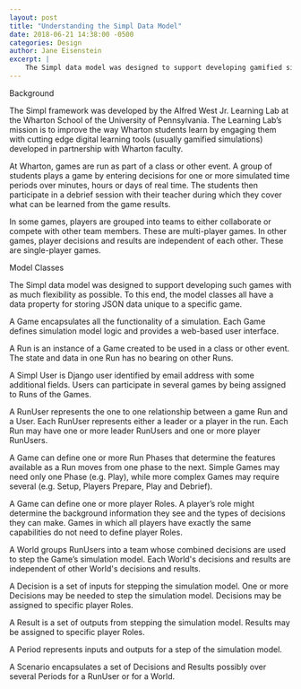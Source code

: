 ```yaml
---
layout: post
title: "Understanding the Simpl Data Model"
date: 2018-06-21 14:38:00 -0500
categories: Design
author: Jane Eisenstein
excerpt: |
    The Simpl data model was designed to support developing gamified simulations with as much flexibility as possible.
---
```


Background

The Simpl framework was developed by the Alfred West Jr. Learning Lab at the Wharton School of the University of Pennsylvania. The Learning Lab’s mission is to improve the way Wharton students learn by engaging them with cutting edge digital learning tools (usually gamified simulations) developed in partnership with Wharton faculty.

At Wharton, games are run as part of a class or other event. A group of students plays a game by entering decisions for one or more simulated time periods over minutes, hours or days of real time. The students then participate in a debrief session with their teacher during which they cover what can be learned from the game results.

In some games, players are grouped into teams to either collaborate or compete with other team members. These are multi-player games. In other games, player decisions and results are independent of each other. These are single-player games.

Model Classes

The Simpl data model was designed to support developing such games with as much flexibility as possible. To this end, the model classes all have a data property for storing JSON data unique to a specific game.

A Game encapsulates all the functionality of a simulation. Each Game defines simulation model logic and provides a web-based user interface. 

A Run is an instance of a Game created to be used in a class or other event. The state and data in one Run has no bearing on other Runs. 

A Simpl User is Django user identified by email address with some additional fields. Users can participate in several games by being assigned to Runs of the Games.

A RunUser represents the one to one relationship between a game Run and a User. Each RunUser represents either a leader or a player in the run. Each Run may have one or more leader RunUsers and one or more player RunUsers.

A Game can define one or more Run Phases that determine the features available as a Run moves from one phase to the next. Simple Games may need only one Phase (e.g. Play), while more complex Games may require several (e.g. Setup, Players Prepare, Play and Debrief).

A Game can define one or more player Roles. A player’s role might determine the background information they see and the types of decisions they can make. Games in which all players have exactly the same capabilities do not need to define player Roles.

A World groups RunUsers into a team whose combined decisions are used to step the Game’s simulation model. Each World's decisions and results are independent of other World's decisions and results. 

A Decision is a set of inputs for stepping the simulation model. One or more Decisions may be needed to step the simulation model. Decisions may be assigned to specific player Roles.

A Result is a set of outputs from stepping the simulation model. Results may be assigned to specific player Roles.

A Period represents inputs and outputs for a step of the simulation model.

A Scenario encapsulates a set of Decisions and Results possibly over several Periods for a RunUser or for a World.


